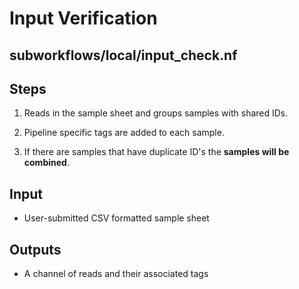 # Input Verification

## subworkflows/local/input_check.nf


## Steps
1. Reads in the sample sheet and groups samples with shared IDs. 

2. Pipeline specific tags are added to each sample.

3. If there are samples that have duplicate ID's the **samples will be combined**.

## Input
- User-submitted CSV formatted sample sheet

## Outputs
- A channel of reads and their associated tags
